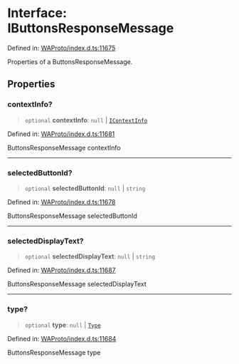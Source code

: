 # Interface: IButtonsResponseMessage

Defined in: [WAProto/index.d.ts:11675](https://github.com/Riders004/Tv/blob/3d6aaf6f3efb499dc9d0ca82bb24083bb45a8478/WAProto/index.d.ts#L11675)

Properties of a ButtonsResponseMessage.

## Properties

### contextInfo?

> `optional` **contextInfo**: `null` \| [`IContextInfo`](../../../interfaces/IContextInfo.md)

Defined in: [WAProto/index.d.ts:11681](https://github.com/Riders004/Tv/blob/3d6aaf6f3efb499dc9d0ca82bb24083bb45a8478/WAProto/index.d.ts#L11681)

ButtonsResponseMessage contextInfo

***

### selectedButtonId?

> `optional` **selectedButtonId**: `null` \| `string`

Defined in: [WAProto/index.d.ts:11678](https://github.com/Riders004/Tv/blob/3d6aaf6f3efb499dc9d0ca82bb24083bb45a8478/WAProto/index.d.ts#L11678)

ButtonsResponseMessage selectedButtonId

***

### selectedDisplayText?

> `optional` **selectedDisplayText**: `null` \| `string`

Defined in: [WAProto/index.d.ts:11687](https://github.com/Riders004/Tv/blob/3d6aaf6f3efb499dc9d0ca82bb24083bb45a8478/WAProto/index.d.ts#L11687)

ButtonsResponseMessage selectedDisplayText

***

### type?

> `optional` **type**: `null` \| [`Type`](../namespaces/ButtonsResponseMessage/enumerations/Type.md)

Defined in: [WAProto/index.d.ts:11684](https://github.com/Riders004/Tv/blob/3d6aaf6f3efb499dc9d0ca82bb24083bb45a8478/WAProto/index.d.ts#L11684)

ButtonsResponseMessage type
